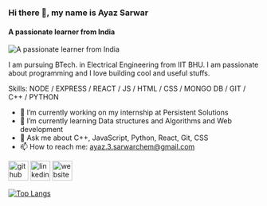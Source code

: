### Hi there 👋, my name is Ayaz Sarwar
#### A passionate learner from India
![A passionate learner from India](https://media.istockphoto.com/vectors/working-at-home-vector-flat-style-illustration-online-career-space-vector-id1241710244?k=20&m=1241710244&s=612x612&w=0&h=RqGpgs6pK0cC7C-P70rgtf0iPFaQLTfa0X3eNJiYRCs=)

I am pursuing BTech. in Electrical Engineering from IIT BHU. I am passionate about programming and I love building cool and useful stuffs.

Skills: NODE / EXPRESS / REACT / JS / HTML / CSS / MONGO DB / GIT / C++ / PYTHON 

- 🔭 I’m currently working on my internship at Persistent Solutions 
- 🌱 I’m currently learning Data structures and Algorithms and Web development 
- 💬 Ask me about  C++, JavaScript, Python, React, Git, CSS 
- 📫 How to reach me: ayaz.3.sarwarchem@gmail.com 


[<img src='https://cdn.jsdelivr.net/npm/simple-icons@3.0.1/icons/github.svg' alt='github' height='40'>](https://github.com/ayaz7285)  [<img src='https://cdn.jsdelivr.net/npm/simple-icons@3.0.1/icons/linkedin.svg' alt='linkedin' height='40'>](https://www.linkedin.com/in/https://www.linkedin.com/in/ayaz-sarwar-68397a1b4/?originalSubdomain=in/)  [<img src='https://cdn.jsdelivr.net/npm/simple-icons@3.0.1/icons/icloud.svg' alt='website' height='40'>](https://ayaz7285.github.io/Portfolio/)  

[![Top Langs](https://github-readme-stats.vercel.app/api/top-langs/?username=ayaz7285)](https://github.com/anuraghazra/github-readme-stats)

